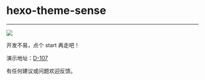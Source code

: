 # hexo-theme-sense
----

![](https://travis-ci.com/d-107/d-107.github.io.svg?branch=hexo)

开发不易，点个 start 再走吧！

演示地址：[D-107](https://d-107.github.io)

有任何建议或问题欢迎反馈。
